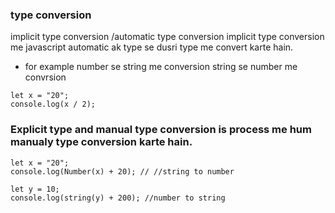 ### type conversion

implicit type conversion /automatic type conversion
implicit type conversion me javascript automatic ak type se dusri type me convert karte hain.

- for example
  number se string me conversion
  string se number me convrsion

```
let x = "20";
console.log(x / 2);
```

### Explicit type and manual type conversion is process me hum manualy type conversion karte hain.

```
let x = "20";
console.log(Number(x) + 20); // //string to number
```

```
let y = 10;
console.log(string(y) + 200); //number to string
```
